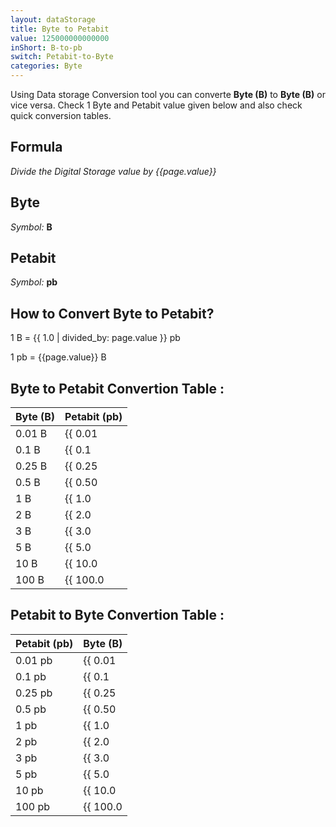 ```yaml
---
layout: dataStorage
title: Byte to Petabit
value: 125000000000000
inShort: B-to-pb
switch: Petabit-to-Byte
categories: Byte
---
```


Using Data storage Conversion tool you can converte **Byte (B)** to **Byte (B)** or vice versa. Check 1 Byte and Petabit value given below and also check quick conversion tables.

## Formula
*Divide the Digital Storage value by {{page.value}}*

## Byte
*Symbol:* **B**

## Petabit
*Symbol:* **pb**

## How to Convert Byte to Petabit?

1 B = {{ 1.0 | divided_by: page.value }} pb

1 pb = {{page.value}} B


## Byte to Petabit Convertion Table :

| Byte (B) | Petabit (pb) |
| ---- | ---- |
| 0.01 B | {{ 0.01 | divided_by: page.value | round: 12 }} pb |
| 0.1 B | {{ 0.1 | divided_by: page.value | round: 12 }} pb |
| 0.25 B | {{ 0.25 | divided_by: page.value | round: 12 }} pb |
| 0.5 B | {{ 0.50 | divided_by: page.value | round: 12 }} pb |
| 1 B | {{ 1.0 | divided_by: page.value | round: 12 }} pb |
| 2 B | {{ 2.0 | divided_by: page.value | round: 12 }} pb |
| 3 B | {{ 3.0 | divided_by: page.value | round: 12 }} pb |
| 5 B | {{ 5.0 | divided_by: page.value | round: 12 }} pb |
| 10 B | {{ 10.0 | divided_by: page.value | round: 12 }} pb |
| 100 B | {{ 100.0 | divided_by: page.value | round: 12 }} pb |

## Petabit to Byte Convertion Table :

| Petabit (pb) | Byte (B) |
| ---- | ---- |
| 0.01 pb | {{ 0.01 | times: page.value | round: 12 }} B |
| 0.1 pb | {{ 0.1 | times: page.value | round: 12 }} B |
| 0.25 pb | {{ 0.25 | times: page.value | round: 12 }} B |
| 0.5 pb | {{ 0.50 | times: page.value | round: 12 }} B |
| 1 pb | {{ 1.0 | times: page.value | round: 12 }} B |
| 2 pb | {{ 2.0 | times: page.value | round: 12 }} B |
| 3 pb | {{ 3.0 | times: page.value | round: 12 }} B |
| 5 pb | {{ 5.0 | times: page.value | round: 12 }} B |
| 10 pb | {{ 10.0 | times: page.value | round: 12 }} B |
| 100 pb | {{ 100.0 | times: page.value | round: 12 }} B |


<script>
document.getElementById('selectInput')[1].selected = true
document.getElementById('selectOutput')[18].selected = true
</script>
